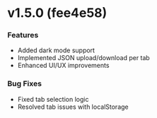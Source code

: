 # v1.5.0 (fee4e58)

### Features
- Added dark mode support
- Implemented JSON upload/download per tab
- Enhanced UI/UX improvements

### Bug Fixes
- Fixed tab selection logic
- Resolved tab issues with localStorage